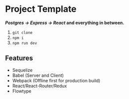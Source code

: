 # Project Template
***Postgres -> Express -> React* and everything in between.**

1. `git clone`
2. `npm i`
3. `npm run dev`

## Features
- Sequelize
- Babel (Server and Client)
- Webpack (Offline first for production build)
- React/React-Router/Redux
- Flowtype
